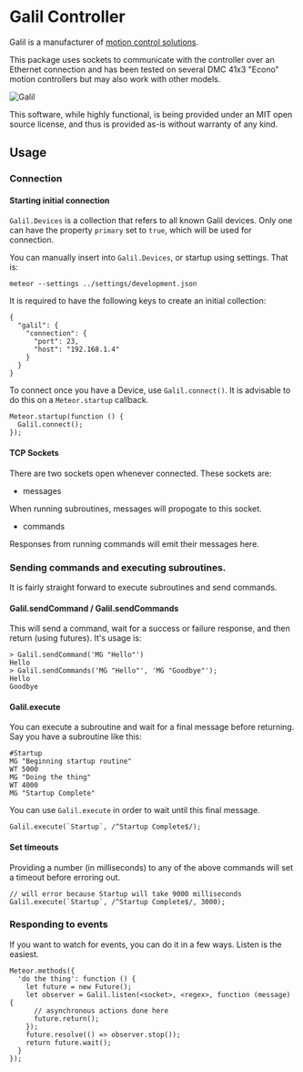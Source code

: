 # Galil Controller

Galil is a manufacturer of [motion control solutions](http://www.galilmc.com/motion-controllers).

This package uses sockets to communicate with the controller over an Ethernet
connection and has been tested on several DMC 41x3 "Econo" motion controllers
but may also work with other models.

![Galil](http://www.galil.com/sites/default/files/products/dmc-41x3_big_0.png)

This software, while highly functional, is being provided under an MIT open
source license, and thus is provided as-is without warranty of any kind.

## Usage

### Connection

#### Starting initial connection

`Galil.Devices` is a collection that refers to all known Galil devices.
Only one can have the property `primary` set to `true`, which will be
used for connection.

You can manually insert into `Galil.Devices`, or startup using settings.
That is:

```
meteor --settings ../settings/development.json
```

It is required to have the following keys to create an initial
collection:

```
{
  "galil": {
    "connection": {
      "port": 23,
      "host": "192.168.1.4"
    }
  }
}
```

To connect once you have a Device, use `Galil.connect()`. It is
advisable to do this on a `Meteor.startup` callback.

```
Meteor.startup(function () {
  Galil.connect();
});
```

#### TCP Sockets

There are two sockets open whenever connected. These sockets are:

- messages

When running subroutines, messages will propogate to this socket.

- commands

Responses from running commands will emit their messages here.

### Sending commands and executing subroutines.

It is fairly straight forward to execute subroutines and send commands.

#### Galil.sendCommand / Galil.sendCommands

This will send a command, wait for a success or failure response, and
then return (using futures). It's usage is:

```
> Galil.sendCommand('MG "Hello"')
Hello
> Galil.sendCommands('MG "Hello"', 'MG "Goodbye"');
Hello
Goodbye
```

#### Galil.execute

You can execute a subroutine and wait for a final message before
returning. Say you have a subroutine like this:

```
#Startup
MG "Beginning startup routine"
WT 5000
MG "Doing the thing"
WT 4000
MG "Startup Complete"
```

You can use `Galil.execute` in order to wait until this final message.

```
Galil.execute(`Startup`, /^Startup Complete$/);
```

#### Set timeouts
Providing a number (in milliseconds) to any of the above commands will
set a timeout before erroring out.

```
// will error because Startup will take 9000 milliseconds
Galil.execute(`Startup`, /^Startup Complete$/, 3000);
```

### Responding to events

If you want to watch for events, you can do it in a few ways. Listen is
the easiest.

```
Meteor.methods({
  'do the thing': function () {
    let future = new Future();
    let observer = Galil.listen(<socket>, <regex>, function (message) {
      // asynchronous actions done here
      future.return();
    });
    future.resolve(() => observer.stop());
    return future.wait();
  }
});
```

